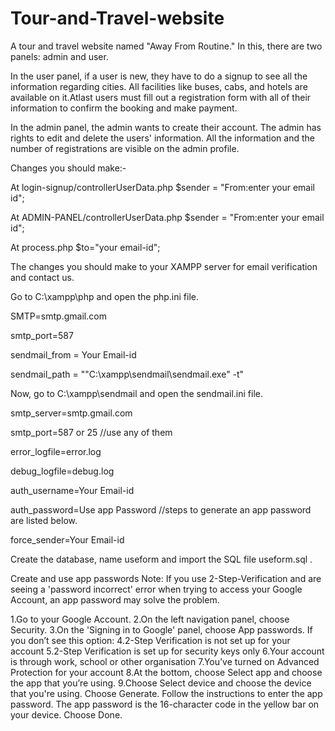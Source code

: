 # Tour-and-Travel-website


A tour and travel website named "Away From Routine." In this, there are two panels: admin and user.



In the user panel, if a user is new, they have to do a signup to see all the information regarding cities. All facilities like buses, cabs, and hotels are available on it.Atlast users must fill out a registration form with all of their information to confirm the booking and make payment.


In the admin panel, the admin wants to create their account. The admin has rights to edit and delete the users' information. All the information and the number of registrations are visible on the admin profile.

Changes you should make:-

At  login-signup/controllerUserData.php
$sender = "From:enter your email id";

At  ADMIN-PANEL/controllerUserData.php
$sender = "From:enter your email id";

At process.php
$to="your email-id";

The changes you should make to your XAMPP server for email verification and contact us.  

 Go to C:\xampp\php and open the php.ini file.
 
SMTP=smtp.gmail.com

smtp_port=587

sendmail_from = Your Email-id

sendmail_path = "\"C:\xampp\sendmail\sendmail.exe\" -t"


Now, go to C:\xampp\sendmail and open the sendmail.ini file.

smtp_server=smtp.gmail.com

smtp_port=587 or 25 //use any of them

error_logfile=error.log

debug_logfile=debug.log

auth_username=Your Email-id

auth_password=Use app Password  //steps to generate an app password are listed below.

force_sender=Your Email-id

Create the database, name useform and import the SQL file useform.sql .

Create and use app passwords
Note: If you use 2-Step-Verification and are seeing a 'password incorrect' error when trying to access your Google Account, an app password may solve the problem.

1.Go to your Google Account.
2.On the left navigation panel, choose Security.
3.On the 'Signing in to Google' panel, choose App passwords. If you don’t see this option:
4.2-Step Verification is not set up for your account
5.2-Step Verification is set up for security keys only
6.Your account is through work, school or other organisation
7.You’ve turned on Advanced Protection for your account
8.At the bottom, choose Select app and choose the app that you’re using.
9.Choose Select device and choose the device that you're using.
Choose Generate.
Follow the instructions to enter the app password. The app password is the 16-character code in the yellow bar on your device.
Choose Done.
